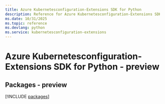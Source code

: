 ```yaml
---
title: Azure Kubernetesconfiguration-Extensions SDK for Python
description: Reference for Azure Kubernetesconfiguration-Extensions SDK for Python
ms.date: 10/31/2025
ms.topic: reference
ms.devlang: python
ms.service: kubernetesconfiguration-extensions
---
```

# Azure Kubernetesconfiguration-Extensions SDK for Python - preview
## Packages - preview
[!INCLUDE [packages](kubernetesconfiguration-extensions-index.md)]